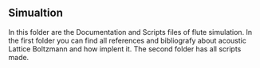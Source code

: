 ## Simualtion ##

In this folder are the Documentation and Scripts files of flute simulation. In the first folder you can find all references and bibliografy about acoustic Lattice Boltzmann and how implent it. The second folder has all scripts made.

<!---the "Documentation" folder houses the documents used to perform the simulation.--->
